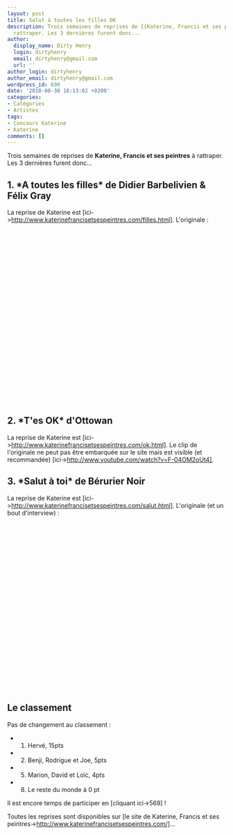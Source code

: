 ```yaml
---
layout: post
title: Salut à toutes les filles OK
description: Trois semaines de reprises de {{Katerine, Francis et ses peintres}} à
  rattraper. Les 3 dernières furent donc...
author:
  display_name: Dirty Henry
  login: dirtyhenry
  email: dirtyhenry@gmail.com
  url: ''
author_login: dirtyhenry
author_email: dirtyhenry@gmail.com
wordpress_id: 690
date: '2010-08-30 16:13:02 +0200'
categories:
- Catégories
- Artistes
tags:
- Concours Katerine
- Katerine
comments: []
---
```

Trois semaines de reprises de __Katerine, Francis et ses peintres__ à rattraper. Les 3 dernières furent donc...

<h2>1. *A toutes les filles* de Didier Barbelivien & Félix Gray</h2>

La reprise de Katerine est [ici->http://www.katerinefrancisetsespeintres.com/filles.html].
L'originale :

<object width="500" height="400"><param name="movie" value="http://www.youtube.com/v/hZKyxmSrUug?fs=1&hl=fr_FR"></param><param name="allowFullScreen" value="true"></param><param name="allowscriptaccess" value="always"></param><embed src="http://www.youtube.com/v/hZKyxmSrUug?fs=1&hl=fr_FR" type="application/x-shockwave-flash" allowscriptaccess="always" allowfullscreen="true" width="500" height="400"></embed></object>

<h2>2. *T'es OK* d'Ottowan</h2>

La reprise de Katerine est [ici->http://www.katerinefrancisetsespeintres.com/ok.html].
Le clip de l'originale ne peut pas être embarquée sur le site mais est visible (et recommandée) [ici->http://www.youtube.com/watch?v=F-04OM2oUt4].

<h2>3. *Salut à toi* de Bérurier Noir</h2>

La reprise de Katerine est [ici->http://www.katerinefrancisetsespeintres.com/salut.html].
L'originale (et un bout d'interview) : 
<object width="500" height="400"><param name="movie" value="http://www.youtube.com/v/5lTFu-VpPho?fs=1&hl=fr_FR"></param><param name="allowFullScreen" value="true"></param><param name="allowscriptaccess" value="always"></param><embed src="http://www.youtube.com/v/5lTFu-VpPho?fs=1&hl=fr_FR" type="application/x-shockwave-flash" allowscriptaccess="always" allowfullscreen="true" width="500" height="400"></embed></object>


<h2>Le classement</h2>

Pas de changement au classement :

- 1. Hervé, 15pts
- 2. Benji, Rodrigue et Joe, 5pts
- 5. Marion, David et Loïc, 4pts
- 8. Le reste du monde à 0 pt

Il est encore temps de participer en [cliquant ici->569] !

Toutes les reprises sont disponibles sur [le site de Katerine, Francis et ses peintres->http://www.katerinefrancisetsespeintres.com/]...
